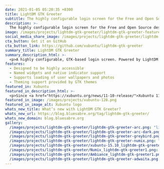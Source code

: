 ```yaml
---
date: 2021-01-05 05:20:35 +0300
title: LightDM GTK Greeter
subtitle: The highly configurable login screen for the Free and Open Source desktop.
description: >-
  The highly configurable login screen for the Free and Open Source desktop.
image: /images/projects/lightdm-gtk-greeter/lightdm-gtk-greeter-featured.png
social_media_share_image: /images/projects/lightdm-gtk-greeter/lightdm-gtk-greeter-shared.png
cta_button: Get it on GitHub
cta_button_link: https://github.com/xubuntu/lightdm-gtk-greeter
summary_title: LightDM GTK Greeter
summary_description_html: >-
  <p>A highly configurable, GTK-based login screen. Powered by LightDM and configurable with the <a href="https://github.com/xubuntu/lightdm-gtk-greeter-settings">companion app</a>.</p>
features:
  - Designed to be highly accessible
  - Named widgets and native indicator support
  - Supports loading of user wallpapers and photos
  - Theming support provided by GTK themes
featured_in: Xubuntu
featured_in_description_html: >-
  <p>Since <a href="https://xubuntu.org/news/11-10-release/">Xubuntu 11.10</a> “Oneiric Ocelot”</p>
featured_in_image: /images/projects/xubuntu-128.png
featured_in_image_alt: Xubuntu logo
whats_new_title: What’s new with LightDM GTK Greeter?
whats_new_url: https://blog.bluesabre.org/tag/lightdm-gtk-greeter/
whats_new_domain: blog.bluesabre.org
gallery:
  /images/projects/lightdm-gtk-greeter/lightdm-gtk-greeter-arc.png: "lightdm-gtk-greeter-arc"
  /images/projects/lightdm-gtk-greeter/lightdm-gtk-greeter-arc-dark.png: "lightdm-gtk-greeter-arc-dark"
  /images/projects/lightdm-gtk-greeter/lightdm-gtk-greeter-greybird.png: "lightdm-gtk-greeter-greybird"
  /images/projects/lightdm-gtk-greeter/lightdm-gtk-greeter-numix.png: "lightdm-gtk-greeter-numix"
  /images/projects/lightdm-gtk-greeter/xubuntu-15.10_lightdm-gtk-greeter-settings.png: "xubuntu-15.10_lightdm-gtk-greeter-settings"
  /images/projects/lightdm-gtk-greeter/Numix_lightdm-gtk-greeter1.png: "Numix_lightdm-gtk-greeter1"
  /images/projects/lightdm-gtk-greeter/Ambiance_lightdm-gtk-greeter1.png: "Ambiance_lightdm-gtk-greeter1"
  /images/projects/lightdm-gtk-greeter/lightdm-gtk-greeter-adwaita.png: "lightdm-gtk-greeter-adwaita"
---
```

